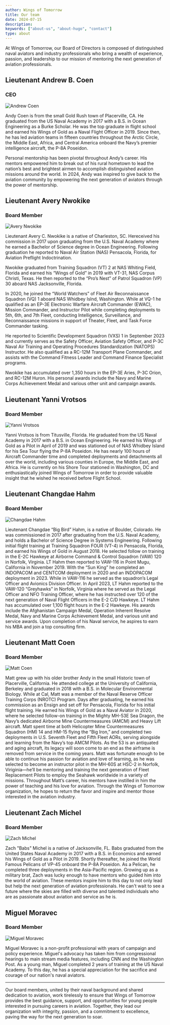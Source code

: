 ```yaml
---
author: Wings of Tomorrow
title: Our team
date: 2024-07-15
description:
keywords: ["about-us", "about-hugo", "contact"]
type: about
---
```


At Wings of Tomorrow, our Board of Directors is composed of distinguished naval aviators and industry professionals who bring a wealth of experience, passion, and leadership to our mission of mentoring the next generation of aviation professionals.

## Lieutenant Andrew B. Coen
### CEO

![Andrew Coen](/andrew.jpg)

Andy Coen is from the small Gold Rush town of Placerville, CA. He graduated from the US Naval Academy in 2017 with a B.S. in Ocean Engineering as a Burke Scholar. He was the top graduate in flight school and earned his Wings of Gold as a Naval Flight Officer in 2019. Since then, he has led aviation teams in fifteen countries throughout the Arctic Circle, the Middle East, Africa, and Central America onboard the Navy’s premier intelligence aircraft, the P-8A Poseidon. 

Personal mentorship has been pivotal throughout Andy’s career. His mentors empowered him to break out of his rural hometown to lead the nation’s best and  brightest airmen to accomplish distinguished aviation missions around the world. In 2024, Andy was inspired to give back to the aviation community by empowering the next generation of aviators through the power of mentorship. 

## Lieutenant Avery Nwokike
### Board Member

![Avery Nwokike](/avery.PNG)

Lieutenant Avery C. Nwokike is a native of Charleston, SC. Hereceived his commission in 2017 upon graduating from the U.S. Naval Academy where he earned a Bachelor of Science degree in Ocean Engineering. Following graduation he reported to Naval Air Station (NAS) Pensacola, Florida, for Aviation Preflight Indoctrination.

Nwokike graduated from Training Squadron (VT) 2 at NAS Whiting Field, Florida and earned his “Wings of Gold” in 2019 with VT-31, NAS Corpus Christi, Texas. He then reported to the “Pro’s Nest” of Patrol Squadron (VP) 30 aboard NAS Jacksonville, Florida.

In 2020, he joined the “World Watchers” of Fleet Air Reconnaissance Squadron (VQ) 1 aboard NAS Whidbey Islnd, Washington. While at VQ-1 he qualified as an EP-3E Electronic Warfare Aircraft Commander (EWAC), Mission Commander, and Instructor Pilot while completing deployments to 5th, 6th, and 7th Fleet, conducting Intelligence, Surveillance, and Reconnaissance missions in support of Theater, Fleet, and Task Force Commander tasking.

He reported to Scientific Development Squadron (VXS) 1 in September 2023 and currently serves as the Safety Officer, Aviation Safety Officer, and P-3C Naval Air Training and Operating Procedures Standardization (NATOPS) Instructor. He also qualified as a RC-12M Transport Plane Commander, and assists with the Command Fitness Leader and Command Finance Specialist programs. 

Nwokike has accumulated over 1,350 hours in the EP-3E Aries, P-3C Orion, and RC-12M Huron. His personal awards include the Navy and Marine Corps Achievement Medal and various other unit and campaign awards.
## Lieutenant Yanni Vrotsos
### Board Member

![Yanni Vrotsos](/yanni.PNG)

Yanni Vrotsos is from Titusville, Florida. He graduated from the US Naval Academy in 2017 with a B.S. in Ocean Engineering. He earned his Wings of Gold as a Pilot in April of 2019 and was stationed out of NAS Whidbey Island for his Sea Tour flying the P-8A Poseidon. He has nearly 100 hours of Aircraft Commander time and completed deployments and detachments all over the world, including various counties in Europe, the Middle East, and Africa. He is currently on his Shore Tour stationed in Washington, DC and enthusiastically joined Wings of Tomorrow in order to provide valuable insight that he wished he received before Flight School. 

## Lieutenant Changdae Hahm
### Board Member

![Changdae Hahm](/changdae.PNG)

Lieutenant Changdae “Big Bird” Hahm, is a native of Boulder, Colorado. He was commissioned in 2017 after graduating from the U.S. Naval Academy, and holds a Bachelor of Science Degree in Systems Engineering. Following initial flight training at Training Squadron FOUR (VT-4) in Pensacola, Florida, and earned his Wings of Gold in August 2018. He selected follow on training in the E-2C Hawkeye at Airborne Command &amp; Control Squadron (VAW) 120 in Norfolk, Virginia. LT Hahm then reported to VAW-116 in Point Mugu, California in November 2019. With the “Sun King” he completed an INDOPACOM and CENTCOM deployment in 2020 and an INDOPACOM deployment in 2023. While in VAW-116 he served as the squadron’s Legal Officer and Avionics Division Officer. In April 2023, LT Hahm reported to the VAW-120 “Greyhawks” in Norfolk, Virginia where he served as the Legal Officer and NFO Training Officer, where he has instructed over 120 of the next generation of Naval Flight Officers in the E-2 C/D Hawkeye. LT Hahm has accumulated over 1,100 flight hours in the E-2 Hawkeye. His awards include the Afghanistan Campaign Medal, Operation Inherent Resolve Medal, Navy and Marine Corps Achievement Medal, and various unit and service awards. Upon completion of his Naval service, he aspires to earn his MBA and join a top consulting firm.

## Lieutenant Matt Coen
### Board Member

![Matt Coen](/matt.PNG)

Matt grew up with his older brother Andy in the small Historic town of Placerville, California. He attended college at the University of California, Berkeley and graduated in 2018 with a B.S. in Molecular Environmental Biology. While at Cal, Matt was a member of the Naval Reserve Officer Training Corps (NROTC) Program. Days after graduating, he earned his commission as an Ensign and set off for Pensacola, Florida for his initial flight training. He earned his Wings of Gold as a Naval Aviator in 2020, where he selected follow-on training in the Mighty MH-53E Sea Dragon, the Navy’s dedicated Airborne Mine Countermeasures (AMCM) and Heavy Lift aircraft. Matt spent time at both Helicopter Mine Countermeasures Squadron (HM) 14 and HM-15 flying the “Big Iron,” and completed two deployments in U.S. Seventh Fleet and Fifth Fleet AORs, serving alongside and learning from the Navy’s top AMCM Pilots. As the 53 is an antiquated and aging aircraft, its legacy will soon come to an end as the airframe is removed from service in the coming years.
Matt was fortunate enough to be able to continue his passion for aviation and love of learning, as he was selected to become an instructor pilot in the MH-60S at HSC-2 in Norfolk, Viriginia—he’ll be mentoring and training the next generation of Fleet Replacement Pilots to employ the Seahawk worldwide in a variety of missions. Throughout Matt’s career, his mentors have instilled in him the power of teaching and his love for aviation. Through the Wings of Tomorrow organization, he hopes to return the favor and inspire and mentor those interested in the aviation industry. 

## Lieutenant Zach Michel
### Board Member

![Zach Michel](/zach.PNG)

Zach "Babs" Michel is a native of Jacksonville, FL.
Babs graduated from the United States Naval Academy in 2017 with a B.S. in Economics and earned his Wings of Gold as a Pilot in 2019. Shortly thereafter, he joined the World Famous Pelicans of VP-45 onboard the P-8A Poseidon. As a Pelican, he completed three deployments in the Asia-Pacific region.
Growing up as a military brat, Zach was lucky enough to have mentors who guided him into the world of aviation. These mentors inspire him to this day to not only lead but help the next generation of aviation professionals. He can't wait to see a future where the skies are filled with diverse and talented individuals who are as passionate about aviation and service as he is. 

## Miguel Moravec
### Board Member

![Miguel Moravec](/miguel.PNG)

Miguel Moravec is a non-profit professional with years of campaign and policy experience. Miguel's advocacy has taken him from congressional hearings to main stream media features, including CNN and the Washington Post.
As a young man, Miguel completed 2 years of training at the US Naval Academy. To this day, he has a special appreciation for the sacrifice and courage of our nation's naval aviators.

------

Our board members, united by their naval background and shared dedication to aviation, work tirelessly to ensure that Wings of Tomorrow provides the best guidance, support, and opportunities for young people interested in pursuing careers in aviation. Together, they lead our organization with integrity, passion, and a commitment to excellence, paving the way for the next generation to soar.





